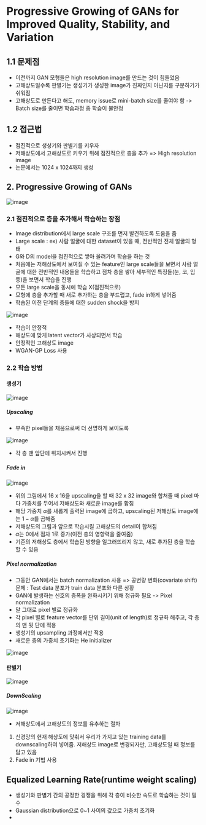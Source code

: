 # Progressive Growing of GANs for Improved Quality, Stability, and Variation

## 1.1 문제점

- 이전까지 GAN 모형들은 high resolution image를 만드는 것이 힘들었음
- 고해상도일수록 판별기는 생성기가 생성한 image가 진짜인지 아닌지를 구분하기가 쉬워짐
- 고해상도로 만든다고 해도, memory issue로 mini-batch size를 줄여야 함 -> Batch size를 줄이면 학습과정 중 학습이 불안정

## 1.2 접근법

- 점진적으로 생성기와 판별기를 키우자
- 저해상도에서 고해상도로 키우기 위해 점진적으로 층을 추가 => High resolution image
- 논문에서는 1024 x 1024까지 생성

## 2. Progressive Growing of GANs

![image](https://user-images.githubusercontent.com/80622859/217967097-861c8e1c-318f-42e1-af15-95bad84f0bbd.png)

### 2.1 점진적으로 층을 추가해서 학습하는 장점

- Image distribution에서 large scale 구조를 먼저 발견하도록 도움을 줌
- Large scale : ex) 사람 얼굴에 대한 dataset이 있을 때, 전반적인 전체 얼굴의 형태
- G와 D의 model을 점진적으로 쌓아 올려가며 학습을 하는 것
- 처음에는 저해상도에서 보여질 수 있는 feature인 large scale들을 보면서 사람 얼굴에 대한 전반적인 내용들을 학습하고 점차 층을 쌓아 세부적인 특징들(눈, 코, 입 등)을 보면서 학습을 진행
- 모든 large scale을 동시에 학습 X(점진적으로)
- 모형에 층을 추가할 때 새로 추가하는 층을 부드럽고, fade in하게 넣어줌
- 학습된 이전 단계의 층들에 대한 sudden shock을 방지

![image](https://user-images.githubusercontent.com/80622859/217972780-ad9b3234-5d7a-43c7-989f-6daceedf6982.png)

- 학습이 안정적
- 해상도에 맞게 latent vector가 사상되면서 학습
- 안정적인 고해상도 image
- WGAN-GP Loss 사용

### 2.2 학습 방법

#### 생성기

![image](https://user-images.githubusercontent.com/80622859/217972920-43f58e3d-fd0d-4610-b983-7165af0f7edc.png)

##### Upscaling

- 부족한 pixel들을 채움으로써 더 선명하게 보이도록

![image](https://user-images.githubusercontent.com/80622859/218091074-75048335-d4c9-4778-a0de-67b0def3c10c.png)

- 각 층 맨 앞단에 위치시켜서 진행

##### Fade in

![image](https://user-images.githubusercontent.com/80622859/218091657-f03fe38b-fda6-4f9a-81bb-a7a0962004c8.png)

- 위의 그림에서 16 x 16을 upscaling을 할 때 32 x 32 image와 합쳐줄 때 pixel 마다 가중치를 두어서 저해상도와 새로운 image를 합침
- 해당 가중치 $\alpha$를 새롭게 출력된 image에 곱하고, upscaling된 저해상도 image에는 $1-\alpha$를 곱해줌
- 저해상도의 그림과 앞으로 학습시킬 고해상도의 detail이 합쳐짐
- $\alpha$는 0에서 점차 1로 증가(이전 층의 영향력을 줄여줌)
- 기존의 저해상도 층에서 학습된 방향을 일그러뜨리지 않고, 새로 추가된 층을 학습할 수 있음


##### Pixel normalization

- 그동안 GAN에서는 batch normalization 사용 => 공변량 변화(covariate shift) 문제 : Test data 분포가 train data 분포와 다른 상황
- GAN에 발생하는 신호의 증폭을 완화시키기 위해 정규화 필요 -> Pixel normalization
- 말 그대로 pixel 별로 정규화
- 각 pixel 별로 feature vector를 단위 길이(unit of length)로 정규화 해주고, 각 층의 맨 뒷 단에 적용
- 생성기의 upsampling 과정에서만 적용
- 새로운 층의 가중치 초기화는 He initializer

![image](https://user-images.githubusercontent.com/80622859/218093275-3f8c7324-fffe-40f0-b60d-e212591ad95a.png)

#### 판별기

![image](https://user-images.githubusercontent.com/80622859/218093994-b8efbb3d-f2b4-4e58-8cdb-dd40fd1de3aa.png)

##### DownScaling

![image](https://user-images.githubusercontent.com/80622859/218094089-6bfbc609-084b-4dab-9dce-c5a614c041a3.png)

- 저해상도에서 고해상도의 정보를 유추하는 절차

1. 신경망의 현재 해상도에 맞춰서 우리가 가지고 있는 training data를 downscaling하여 넣어줌. 저해상도 image로 변경되자만, 고해상도일 때 정보를 담고 있음 
2. Fade in 기법 사용

## Equalized Learning Rate(runtime weight scaling)

- 생성기와 판별기 간의 공정한 경쟁을 위해 각 층이 비슷한 속도로 학습하는 것이 필수
- Gaussian distribution으로 0~1 사이의 값으로 가중치 초기화
- 
